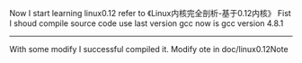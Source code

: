 Now I start learning linux0.12 refer to 《Linux内核完全剖析-基于0.12内核》
Fist I shoud compile source code use last version gcc now is gcc version 4.8.1

---------------------------------------
With some modify I successful compiled it.
Modify ote in doc/linux0.12Note
